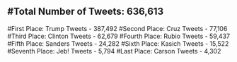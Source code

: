 #Total Number of Tweets: 636,613 
---
#First Place: Trump Tweets - 387,492
#Second Place: Cruz Tweets - 77,106
#Third Place: Clinton Tweets - 62,679
#Fourth Place: Rubio Tweets - 59,437
#Fifth Place: Sanders Tweets - 24,282
#Sixth Place: Kasich Tweets - 15,522
#Seventh Place: Jeb! Tweets - 5,794
#Last Place: Carson Tweets - 4,302
